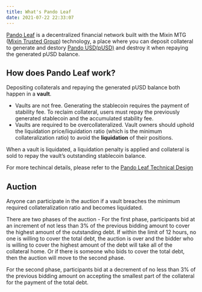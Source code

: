 ```yaml
---
title: What's Pando Leaf
date: 2021-07-22 22:33:07
---
```


[Pando Leaf](https://leaf.pando.im) is a decentralized financial network built with the Mixin MTG ([Mixin Trusted Group](https://developers.mixin.one/document/mainnet/mtg/exchange)) technology, a place where you can deposit collateral to generate and destory [Pando USD(pUSD)](./pusd) and destroy it when repaying the generated pUSD balance.

## How does Pando Leaf work?

Depositing collaterals and repaying the generated pUSD balance both happen in a **vault**.

- Vaults are not free. Generating the stablecoin requires the payment of stability fee. To reclaim collateral, users must repay the previously generated stablecoin and the accumulated stability fee.
- Vaults are required to be overcollateralized. Vault owners should uphold the liquidation price/liquidation ratio (which is the minimum collateralization ratio) to avoid the **liquidation** of their positions.

When a vault is liquidated, a liquidation penalty is applied and collateral is sold to repay the vault’s outstanding stablecoin balance.

For more techincal details, please refer to the [Pando Leaf Technical Design](/developer/leaf/design)

## Auction

Anyone can participate in the auction if a vault breaches the minimum required collateralization ratio and becomes liquidated.

There are two phases of the auction - For the first phase, participants bid at an increment of not less than 3% of the previous bidding amount to cover the highest amount of the outstanding debt. If within the limit of 12 hours, no one is willing to cover the total debt, the auction is over and the bidder who is willing to cover the highest amount of the debt will take all of the collateral home. Or if there is someone who bids to cover the total debt, then the auction will move to the second phase.

For the second phase, participants bid at a decrement of no less than 3% of the previous bidding amount on accepting the smallest part of the collateral for the payment of the total debt.






